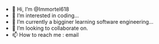 - 👋 Hi, I’m @Immortel618
- 👀 I’m interested in coding...
- 🌱 I’m currently a bigginer learning software engineering...
- 💞️ I’m looking to collaborate on.
- 📫 How to reach me : email

<!---
Immortel618/Immortel618 is a ✨ special ✨ repository because its `README.md` (this file) appears on your GitHub profile.
You can click the Preview link to take a look at your changes.
--->
